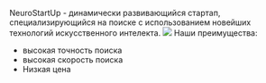 NeuroStartUp - динамически развивающийся стартап, специализирующийся на поиске с использованием новейших технологий искусственного интелекта.
![](./image.png)
Наши преимущества:
 - высокая точность поиска
 - высокая скорость поиска
 - Низкая цена
  